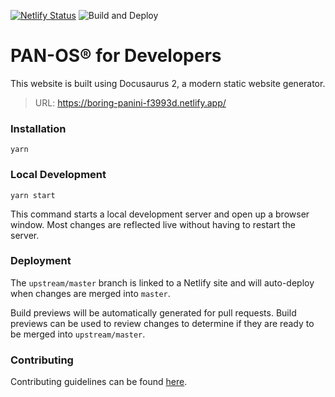 [![Netlify Status](https://api.netlify.com/api/v1/badges/3fa2caf5-c35f-4afb-9770-0b854ee4fd06/deploy-status)](https://app.netlify.com/sites/boring-panini-f3993d/deploys) ![Build and Deploy](https://github.com/csestito/gh-actions/workflows/Build%20and%20Deploy/badge.svg)

# PAN-OS® for Developers

This website is built using Docusaurus 2, a modern static website generator.

> URL: https://boring-panini-f3993d.netlify.app/

### Installation

```shell-session
yarn
```

### Local Development

```shell-session
yarn start
```

This command starts a local development server and open up a browser window. Most changes are reflected live without having to restart the server.

### Deployment

The `upstream/master` branch is linked to a Netlify site and will auto-deploy when changes are merged into `master`.

Build previews will be automatically generated for pull requests. Build previews can be used to review changes to determine if they are ready to be merged into `upstream/master`.

### Contributing

Contributing guidelines can be found [here](https://panos.pan.dev/docs/contributing).
